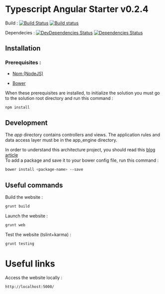 # Typescript Angular Starter v0.2.4 

Build : 
[![Build Status](https://travis-ci.org/3IE/TypescriptAngularStarter.svg?branch=develop)](https://travis-ci.org/3IE/TypescriptAngularStarter) 
[![Build status](https://ci.appveyor.com/api/projects/status/s83wtp6sal3uo70u?svg=true)](https://ci.appveyor.com/project/BenoitVerdier/typescriptangularstarter)

Dependecies : 
[![DevDependencies Status](https://david-dm.org/3IE/TypescriptAngularStarter/dev-status.svg)](https://david-dm.org/3IE/TypescriptAngularStarter/#info=devDependencies)
[![Dependencies Status](https://david-dm.org/3IE/TypescriptAngularStarter.svg)](https://david-dm.org/3IE/TypescriptAngularStarter)  

## Installation
### Prerequisites :

* [Npm (NodeJS)](http://nodejs.org)

* [Bower](http://www.bower.io)

When these prerequisites are installed, to initialize the solution you must go to the solution root directory and run this command :

```sh
npm install
```

## Development

The _app_ directory contains controllers and views.
The application rules and data access layer must be in the app_engine directory.

In order to understand this architecture project, you should read this [blog article](http://blog.3ie.fr/un-projet-angularjs-avec-typescript)  
To add a package and save it to your bower config file, run this command :

```sh
bower install <package-name> --save
```

## Useful commands

Build the website :

```sh
grunt build
```

Launch the website :

```sh
grunt web
```

Test the website (tslint+karma) :

```sh
grunt testing
```

# Useful links #
Access the website locally :

```html
http://localhost:5000/
```
